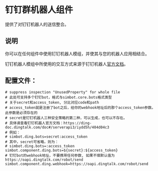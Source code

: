 # 钉钉群机器人组件

提供了对钉钉机器人的送信整合。

## 说明

你可以在任何组件中使用钉钉机器人模组，并使其与您的机器人应用相结合。

钉钉机器人模组中所使用的交互方式来源于钉钉机器人[官方文档](https://ding-doc.dingtalk.com/doc#/serverapi3/iydd5h)。


## 配置文件：
```properties
# suppress inspection "UnusedProperty" for whole file
# 此处可支持多个钉钉bot，格式与simbot.core.bots格式类型
# 关于secret和access_token, 分比对应code和path
# access_token就是注册了bot之后，给你的webhook地址后的那个access_token参数。此参数是必须存在的
# secret是钉钉机器人三种安全策略的第二种，可以生成，也可以不存在。
# 具体请查看钉钉机器人官方文档：https://ding-doc.dingtalk.com/doc#/serverapi3/iydd5h/404d04c3
# 例如：
# simbot.ding.bots=secret:access_token
# 其中，secret可省略，则为：
# simbot.ding.bots=:access_token
simbot.component.ding.bots=${secret}:${access_token}
# 钉钉bot的webhook地址，不要携带任何参数, 如果不填默认值为 https://oapi.dingtalk.com/robot/send
simbot.component.ding.webhook=https://oapi.dingtalk.com/robot/send
```

